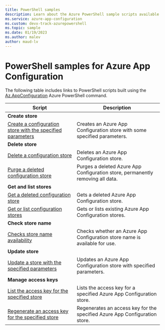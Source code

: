 ```yaml
---
title: PowerShell samples
description: Learn about the Azure PowerShell sample scripts available for App Configuration.
ms.service: azure-app-configuration
ms.custom: devx-track-azurepowershell
ms.topic: sample
ms.date: 01/19/2023
ms.author: malev
author: maud-lv
---
```

# PowerShell samples for Azure App Configuration

The following table includes links to PowerShell scripts built using the [Az.AppConfiguration](/powershell/module/az.appconfiguration) Azure PowerShell command.

| Script | Description |
|-|-|
|**Create store**||
| [Create a configuration store with the specified parameters](scripts/powershell-create-service.md) | Creates an  Azure App Configuration store with some specified parameters. |
|**Delete store**||
| [Delete a configuration store](scripts/powershell-delete-service.md) | Deletes an Azure App Configuration store. |
| [Purge a deleted configuration store](/powershell/module/az.appconfiguration/Clear-AzAppConfigurationDeletedStore) | Purges a deleted Azure App Configuration store, permanently removing all data. |
|**Get and list stores**||
| [Get a deleted configuration store](/powershell/module/az.appconfiguration/Get-AzAppConfigurationDeletedStore) | Gets a deleted Azure App Configuration store. |
| [Get or list configuration stores](/powershell/module/az.appconfiguration/Get-AzAppConfigurationStore) | Gets or lists existing Azure App Configuration stores. |
|**Check store name**||
| [Checks store name availability](/powershell/module/az.appconfiguration/Test-AzAppConfigurationStoreNameAvailability) | Checks whether an Azure App Configuration store name is available for use.|
|**Update store**||
| [Update a store with the specified parameters](/powershell/module/az.appconfiguration/Update-AzAppConfigurationStore) | Updates an Azure App Configuration store with specified parameters. |
|**Manage access keys**||
| [List the access key for the specified store](/powershell/module/az.appconfiguration/Get-AzAppConfigurationStoreKey) | Lists the access key for a specified Azure App Configuration store. |
| [Regenerate an access key for the specified store](/powershell/module/az.appconfiguration/New-AzAppConfigurationStoreKey) | Regenerates an access key for the specified Azure App Configuration store. |
